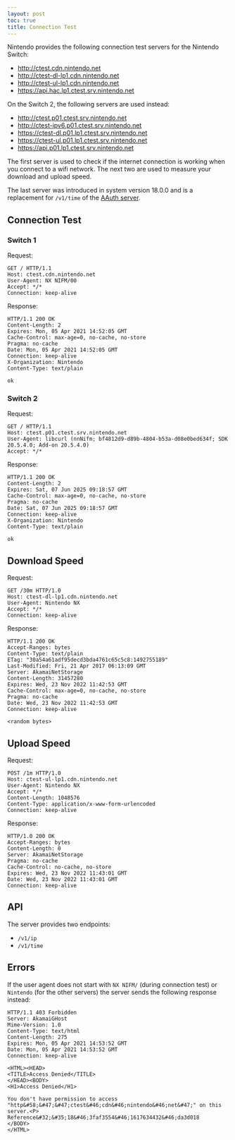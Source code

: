 ```yaml
---
layout: post
toc: true
title: Connection Test
---
```


Nintendo provides the following connection test servers for the Nintendo Switch:
* http://ctest.cdn.nintendo.net
* http://ctest-dl-lp1.cdn.nintendo.net
* http://ctest-ul-lp1.cdn.nintendo.net
* https://api.hac.lp1.ctest.srv.nintendo.net

On the Switch 2, the following servers are used instead:
* http://ctest.p01.ctest.srv.nintendo.net
* http://ctest-ipv6.p01.ctest.srv.nintendo.net
* https://ctest-dl.p01.lp1.ctest.srv.nintendo.net
* https://ctest-ul.p01.lp1.ctest.srv.nintendo.net
* https://api.p01.lp1.ctest.srv.nintendo.net

The first server is used to check if the internet connection is working when you connect to a wifi network. The next two are used to measure your download and upload speed.

The last server was introduced in system version 18.0.0 and is a replacement for `/v1/time` of the [AAuth server](/docs/switch/aauth).

## Connection Test
### Switch 1
Request:

```
GET / HTTP/1.1
Host: ctest.cdn.nintendo.net
User-Agent: NX NIFM/00
Accept: */*
Connection: keep-alive
```

Response:

```
HTTP/1.1 200 OK
Content-Length: 2
Expires: Mon, 05 Apr 2021 14:52:05 GMT
Cache-Control: max-age=0, no-cache, no-store
Pragma: no-cache
Date: Mon, 05 Apr 2021 14:52:05 GMT
Connection: keep-alive
X-Organization: Nintendo
Content-Type: text/plain

ok
```

### Switch 2
Request:
```
GET / HTTP/1.1
Host: ctest.p01.ctest.srv.nintendo.net
User-Agent: libcurl (nnNifm; bf4812d9-d89b-4804-b53a-d08e0bed634f; SDK 20.5.4.0; Add-on 20.5.4.0)
Accept: */*
```

Response:

```
HTTP/1.1 200 OK
Content-Length: 2
Expires: Sat, 07 Jun 2025 09:18:57 GMT
Cache-Control: max-age=0, no-cache, no-store
Pragma: no-cache
Date: Sat, 07 Jun 2025 09:18:57 GMT
Connection: keep-alive
X-Organization: Nintendo
Content-Type: text/plain

ok
```

## Download Speed
Request:

```
GET /30m HTTP/1.0
Host: ctest-dl-lp1.cdn.nintendo.net
User-Agent: Nintendo NX
Accept: */*
Connection: keep-alive
```

Response:

```
HTTP/1.1 200 OK
Accept-Ranges: bytes
Content-Type: text/plain
ETag: "30a54a61adf95decd3bda4761c65c5c8:1492755189"
Last-Modified: Fri, 21 Apr 2017 06:13:09 GMT
Server: AkamaiNetStorage
Content-Length: 31457280
Expires: Wed, 23 Nov 2022 11:42:53 GMT
Cache-Control: max-age=0, no-cache, no-store
Pragma: no-cache
Date: Wed, 23 Nov 2022 11:42:53 GMT
Connection: keep-alive

<random bytes>
```

## Upload Speed
Request:

```
POST /1m HTTP/1.0
Host: ctest-ul-lp1.cdn.nintendo.net
User-Agent: Nintendo NX
Accept: */*
Content-Length: 1048576
Content-Type: application/x-www-form-urlencoded
Connection: keep-alive
```

Response:

```
HTTP/1.0 200 OK
Accept-Ranges: bytes
Content-Length: 0
Server: AkamaiNetStorage
Pragma: no-cache
Cache-Control: no-cache, no-store
Expires: Wed, 23 Nov 2022 11:43:01 GMT
Date: Wed, 23 Nov 2022 11:43:01 GMT
Connection: keep-alive
```

## API
The server provides two endpoints:
* `/v1/ip`
* `/v1/time`

## Errors
If the user agent does not start with `NX NIFM/` (during connection test) or `Nintendo` (for the other servers) the server sends the following response instead:

```
HTTP/1.1 403 Forbidden
Server: AkamaiGHost
Mime-Version: 1.0
Content-Type: text/html
Content-Length: 275
Expires: Mon, 05 Apr 2021 14:53:52 GMT
Date: Mon, 05 Apr 2021 14:53:52 GMT
Connection: keep-alive

<HTML><HEAD>
<TITLE>Access Denied</TITLE>
</HEAD><BODY>
<H1>Access Denied</H1>
 
You don't have permission to access "http&#58;&#47;&#47;ctest&#46;cdn&#46;nintendo&#46;net&#47;" on this server.<P>
Reference&#32;&#35;18&#46;3faf3554&#46;1617634432&#46;da3d018
</BODY>
</HTML>
```
